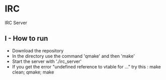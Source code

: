 IRC
===

IRC Server 



I - How to run
------------------

- Download the repository 
- In the directory use the command 'qmake' and then 'make'
- Start the server with './irc_server'
- If you get the error "undefined reference to vtable for …" try this : make clean; qmake; make 
